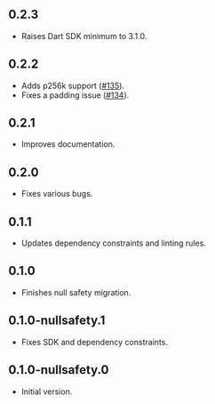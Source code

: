 ## 0.2.3
* Raises Dart SDK minimum to 3.1.0.

## 0.2.2

* Adds p256k support ([#135](https://github.com/dint-dev/cryptography/pull/135)).
* Fixes a padding issue ([#134](https://github.com/dint-dev/cryptography/pull/134)).

## 0.2.1

* Improves documentation.

## 0.2.0

* Fixes various bugs.

## 0.1.1

* Updates dependency constraints and linting rules.

## 0.1.0

* Finishes null safety migration.

## 0.1.0-nullsafety.1

* Fixes SDK and dependency constraints.

## 0.1.0-nullsafety.0

  * Initial version.